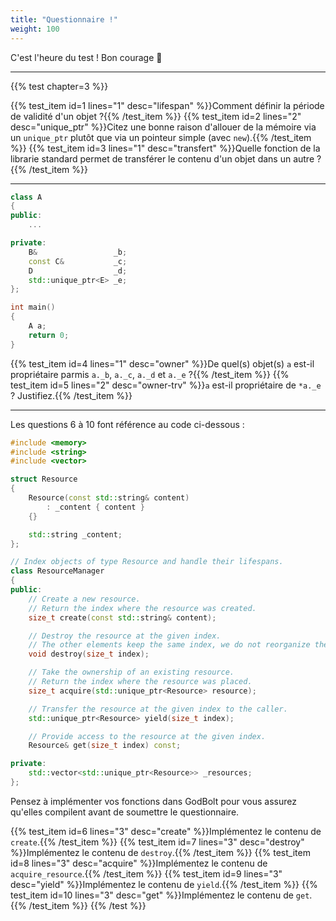 ```yaml
---
title: "Questionnaire !"
weight: 100
---
```


C'est l'heure du test ! Bon courage 🙂

---

{{% test chapter=3 %}}

{{% test_item id=1 lines="1" desc="lifespan" %}}Comment définir la période de validité d'un objet ?{{% /test_item %}}
{{% test_item id=2 lines="2" desc="unique_ptr" %}}Citez une bonne raison d'allouer de la mémoire via un `unique_ptr` plutôt que via un pointeur simple (avec `new`).{{% /test_item %}}
{{% test_item id=3 lines="1" desc="transfert" %}}Quelle fonction de la librarie standard permet de transférer le contenu d'un objet dans un autre ?{{% /test_item %}}

---

```cpp
class A
{
public:
    ...

private:
    B&                 _b;
    const C&           _c;
    D                  _d;
    std::unique_ptr<E> _e;
};

int main()
{
    A a;
    return 0;
}
```

{{% test_item id=4 lines="1" desc="owner" %}}De quel(s) objet(s) `a` est-il propriétaire parmis `a._b`, `a._c`, `a._d` et `a._e` ?{{% /test_item %}}
{{% test_item id=5 lines="2" desc="owner-trv" %}}`a` est-il propriétaire de `*a._e` ? Justifiez.{{% /test_item %}}

---

Les questions 6 à 10 font référence au code ci-dessous :

```cpp
#include <memory>
#include <string>
#include <vector>

struct Resource
{
    Resource(const std::string& content)
        : _content { content }
    {}

    std::string _content;
};

// Index objects of type Resource and handle their lifespans.
class ResourceManager
{
public:
    // Create a new resource.
    // Return the index where the resource was created.
    size_t create(const std::string& content);

    // Destroy the resource at the given index.
    // The other elements keep the same index, we do not reorganize the array.
    void destroy(size_t index);

    // Take the ownership of an existing resource.
    // Return the index where the resource was placed.
    size_t acquire(std::unique_ptr<Resource> resource);

    // Transfer the resource at the given index to the caller.
    std::unique_ptr<Resource> yield(size_t index);

    // Provide access to the resource at the given index.
    Resource& get(size_t index) const;

private:
    std::vector<std::unique_ptr<Resource>> _resources;
};
```
Pensez à implémenter vos fonctions dans GodBolt pour vous assurez qu'elles compilent avant de soumettre le questionnaire. 

{{% test_item id=6 lines="3" desc="create" %}}Implémentez le contenu de `create`.{{% /test_item %}}
{{% test_item id=7 lines="3" desc="destroy" %}}Implémentez le contenu de `destroy`.{{% /test_item %}}
{{% test_item id=8 lines="3" desc="acquire" %}}Implémentez le contenu de `acquire_resource`.{{% /test_item %}}
{{% test_item id=9 lines="3" desc="yield" %}}Implémentez le contenu de `yield`.{{% /test_item %}}
{{% test_item id=10 lines="3" desc="get" %}}Implémentez le contenu de `get`.{{% /test_item %}}
{{% /test %}}
